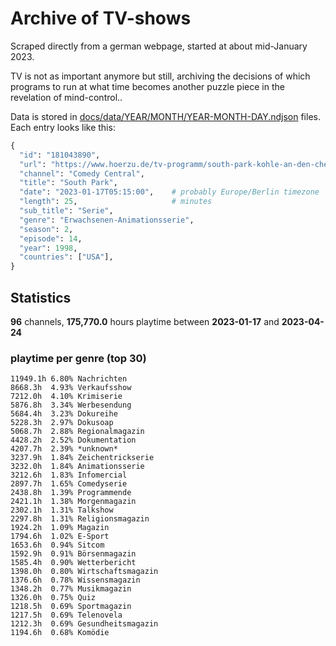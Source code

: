 # Archive of TV-shows

Scraped directly from a german webpage, started at about mid-January 2023.

TV is not as important anymore but still, archiving the decisions of which programs to run at what time
becomes another puzzle piece in the revelation of mind-control.. 

Data is stored in [docs/data/YEAR/MONTH/YEAR-MONTH-DAY.ndjson](docs/data/) files. 
Each entry looks like this:

```python
{
  "id": "181043890", 
  "url": "https://www.hoerzu.de/tv-programm/south-park-kohle-an-den-chefkoch/bid_181043890/", 
  "channel": "Comedy Central", 
  "title": "South Park", 
  "date": "2023-01-17T05:15:00",    # probably Europe/Berlin timezone 
  "length": 25,                     # minutes 
  "sub_title": "Serie", 
  "genre": "Erwachsenen-Animationsserie", 
  "season": 2, 
  "episode": 14, 
  "year": 1998, 
  "countries": ["USA"],
}
```

## Statistics

**96** channels, **175,770.0** hours playtime between **2023-01-17** and **2023-04-24**


### playtime per genre (top 30)

    11949.1h 6.80% Nachrichten
    8668.3h  4.93% Verkaufsshow
    7212.0h  4.10% Krimiserie
    5876.8h  3.34% Werbesendung
    5684.4h  3.23% Dokureihe
    5228.3h  2.97% Dokusoap
    5068.7h  2.88% Regionalmagazin
    4428.2h  2.52% Dokumentation
    4207.7h  2.39% *unknown*
    3237.9h  1.84% Zeichentrickserie
    3232.0h  1.84% Animationsserie
    3212.6h  1.83% Infomercial
    2897.7h  1.65% Comedyserie
    2438.8h  1.39% Programmende
    2421.1h  1.38% Morgenmagazin
    2302.1h  1.31% Talkshow
    2297.8h  1.31% Religionsmagazin
    1924.2h  1.09% Magazin
    1794.6h  1.02% E-Sport
    1653.6h  0.94% Sitcom
    1592.9h  0.91% Börsenmagazin
    1585.4h  0.90% Wetterbericht
    1398.0h  0.80% Wirtschaftsmagazin
    1376.6h  0.78% Wissensmagazin
    1348.2h  0.77% Musikmagazin
    1326.0h  0.75% Quiz
    1218.5h  0.69% Sportmagazin
    1217.5h  0.69% Telenovela
    1212.3h  0.69% Gesundheitsmagazin
    1194.6h  0.68% Komödie
